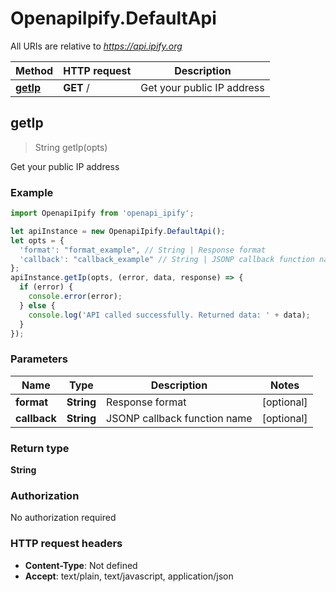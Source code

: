 # OpenapiIpify.DefaultApi

All URIs are relative to *https://api.ipify.org*

Method | HTTP request | Description
------------- | ------------- | -------------
[**getIp**](DefaultApi.md#getIp) | **GET** / | Get your public IP address



## getIp

> String getIp(opts)

Get your public IP address

### Example

```javascript
import OpenapiIpify from 'openapi_ipify';

let apiInstance = new OpenapiIpify.DefaultApi();
let opts = {
  'format': "format_example", // String | Response format
  'callback': "callback_example" // String | JSONP callback function name
};
apiInstance.getIp(opts, (error, data, response) => {
  if (error) {
    console.error(error);
  } else {
    console.log('API called successfully. Returned data: ' + data);
  }
});
```

### Parameters


Name | Type | Description  | Notes
------------- | ------------- | ------------- | -------------
 **format** | **String**| Response format | [optional] 
 **callback** | **String**| JSONP callback function name | [optional] 

### Return type

**String**

### Authorization

No authorization required

### HTTP request headers

- **Content-Type**: Not defined
- **Accept**: text/plain, text/javascript, application/json

